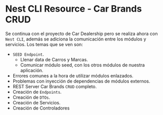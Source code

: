 # Nest CLI Resource - Car Brands CRUD

Se continua con el proyecto de Car Dealership pero se realiza ahora con `Nest CLI`, además se adiciona la comunicación entre los módulos y servicios. Los temas que se ven son: 

- `SEED Endpoint`.
    - Llenar data de Carros y Marcas.
    - Comunicar módulo seed, con los otros módulos de nuestra aplicación.
- Errores comunes a la hora de utilizar módulos enlazados.
- Problemas con inyección de dependencias de módulos externos.
- REST Server Car Brands `CRUD` completo.
- Creación de `Endpoints`.
- Creación de `DTOs`.
- Creación de Servicios.
- Creación de Controladores